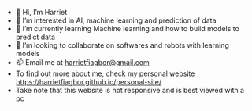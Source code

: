 - 👋 Hi, I’m Harriet
- 👀 I’m interested in AI, machine learning and prediction of data 
- 🌱 I’m currently learning Machine learning and how to build models to predict data
- 💞️ I’m looking to collaborate on softwares and robots with learning models
- 📫 Email me at harrietfiagbor@gmail.com 
- To find out more about me, check my personal website https://harrietfiagbor.github.io/personal-site/
- Take note that this website is not responsive and is best viewed with a pc

<!---
harrietfiagbor/harrietfiagbor is a ✨ special ✨ repository because its `README.md` (this file) appears on your GitHub profile.
You can click the Preview link to take a look at your changes.
--->
